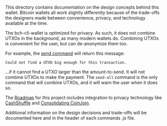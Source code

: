 This directory contains documentation on the design concepts behind this wallet.
Bitcoin wallets all work slightly differently because of the trade-offs the
designers made between convenience, privacy, and technology available at the
time.

The bch-cli-wallet is optimized for privacy. As such, it does not combine UTXOs
in the background, as many modern wallets do. Combining UTXOs is convenient for
the user, but can de-anonymize them too.

For example, the [send command](../src/commands/send.js) will return this message:

`Could not find a UTXO big enough for this transaction.`

...if it cannot find a UTXO larger than the amount-to-send. It will not combine
UTXOs to make the payment. The `send-all` command is the only command that will
combine UTXOs, and it will warn the user when it does so.

The [Roadmap](https://github.com/Bitcoin-com/bch-cli-wallet/issues/4) for this
project includes integration to privacy technology like
[CashShuffle](https://cashshuffle.com/) and
[Consolidating CoinJoin](https://gist.github.com/christroutner/8d54597da652fe2affa5a7230664bc45).

Additional information on the design decisions and trade-offs will be documented
here and in the header of each commands .js file.
